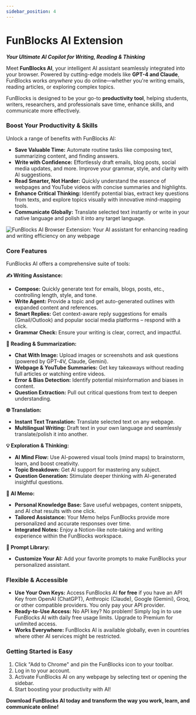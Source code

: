```yaml
---
sidebar_position: 4
---
```


# FunBlocks AI Extension

***Your Ultimate AI Copilot for Writing, Reading & Thinking***

Meet **FunBlocks AI**, your intelligent AI assistant seamlessly integrated into your browser. Powered by cutting-edge models like **GPT-4 and Claude**, FunBlocks works *anywhere* you do online—whether you're writing emails, reading articles, or exploring complex topics.

FunBlocks is designed to be your go-to **productivity tool**, helping students, writers, researchers, and professionals save time, enhance skills, and communicate more effectively.

### Boost Your Productivity & Skills

Unlock a range of benefits with FunBlocks AI:

* **Save Valuable Time:** Automate routine tasks like composing text, summarizing content, and finding answers.
* **Write with Confidence:** Effortlessly draft emails, blog posts, social media updates, and more. Improve your grammar, style, and clarity with AI suggestions.
* **Read Smarter, Not Harder:** Quickly understand the essence of webpages and YouTube videos with concise summaries and highlights.
* **Enhance Critical Thinking:** Identify potential bias, extract key questions from texts, and explore topics visually with innovative mind-mapping tools.
* **Communicate Globally:** Translate selected text instantly or write in your native language and polish it into any target language.

![FunBlocks AI Browser Extension: Your AI assistant for enhancing reading and writing efficiency on any webpage](/img/portfolio/fullsize/ai_reading_en.png)

### Core Features

FunBlocks AI offers a comprehensive suite of tools:

**✍️ Writing Assistance:**

* **Compose:** Quickly generate text for emails, blogs, posts, etc., controlling length, style, and tone.
* **Write Agent:** Provide a topic and get auto-generated outlines with expanded content and references.
* **Smart Replies:** Get context-aware reply suggestions for emails (Gmail/Outlook) and popular social media platforms – respond with a click.
* **Grammar Check:** Ensure your writing is clear, correct, and impactful.

**📖 Reading & Summarization:**

* **Chat With Image:** Upload images or screenshots and ask questions (powered by GPT-4V, Claude, Gemini).
* **Webpage & YouTube Summaries:** Get key takeaways without reading full articles or watching entire videos.
* **Error & Bias Detection:** Identify potential misinformation and biases in content.
* **Question Extraction:** Pull out critical questions from text to deepen understanding.

**🌐 Translation:**

* **Instant Text Translation:** Translate selected text on any webpage.
* **Multilingual Writing:** Draft text in your own language and seamlessly translate/polish it into another.

**💡 Exploration & Thinking:**

* **AI Mind Flow:** Use AI-powered visual tools (mind maps) to brainstorm, learn, and boost creativity.
* **Topic Breakdown:** Get AI support for mastering any subject.
* **Question Generation:** Stimulate deeper thinking with AI-generated insightful questions.

**🧠 AI Memo:**

* **Personal Knowledge Base:** Save useful webpages, content snippets, and AI chat results with one click.
* **Tailored Assistance:** Your Memo helps FunBlocks provide more personalized and accurate responses over time.
* **Integrated Notes:** Enjoy a Notion-like note-taking and writing experience within the FunBlocks workspace.

**🔧 Prompt Library:**

* **Customize Your AI:** Add your favorite prompts to make FunBlocks your personalized assistant.

### Flexible & Accessible

* **Use Your Own Keys:** Access FunBlocks AI **for free** if you have an API Key from OpenAI (ChatGPT), Anthropic (Claude), Google (Gemini), Groq, or other compatible providers. You only pay your API provider.
* **Ready-to-Use Access:** No API key? No problem! Simply log in to use FunBlocks AI with daily free usage limits. Upgrade to Premium for unlimited access.
* **Works Everywhere:** FunBlocks AI is available globally, even in countries where other AI services might be restricted.

### Getting Started is Easy

1.  Click "Add to Chrome" and pin the FunBlocks icon to your toolbar.
2.  Log in to your account.
3.  Activate FunBlocks AI on any webpage by selecting text or opening the sidebar.
4.  Start boosting your productivity with AI!

**Download FunBlocks AI today and transform the way you work, learn, and communicate online!**
